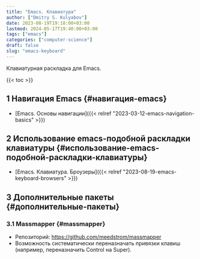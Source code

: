 ```yaml
---
title: "Emacs. Клавиатура"
author: ["Dmitry S. Kulyabov"]
date: 2023-08-19T19:18:00+03:00
lastmod: 2024-05-17T19:40:00+03:00
tags: ["emacs"]
categories: ["computer-science"]
draft: false
slug: "emacs-keyboard"
---
```


Клавиатурная раскладка для Emacs.

<!--more-->

{{< toc >}}


## <span class="section-num">1</span> Навигация Emacs {#навигация-emacs}

-   [Emacs. Основы навигации]({{< relref "2023-03-12-emacs-navigation-basics" >}})


## <span class="section-num">2</span> Использование emacs-подобной раскладки клавиатуры {#использование-emacs-подобной-раскладки-клавиатуры}

-   [Emacs. Клавиатура. Броузеры]({{< relref "2023-08-19-emacs-keyboard-browsers" >}})


## <span class="section-num">3</span> Дополнительные пакеты {#дополнительные-пакеты}


### <span class="section-num">3.1</span> Massmapper {#massmapper}

-   Репозиторий: <https://github.com/meedstrom/massmapper>
-   Возможность систематически переназначать привязки клавиш (например, переназначить Control на Super).
